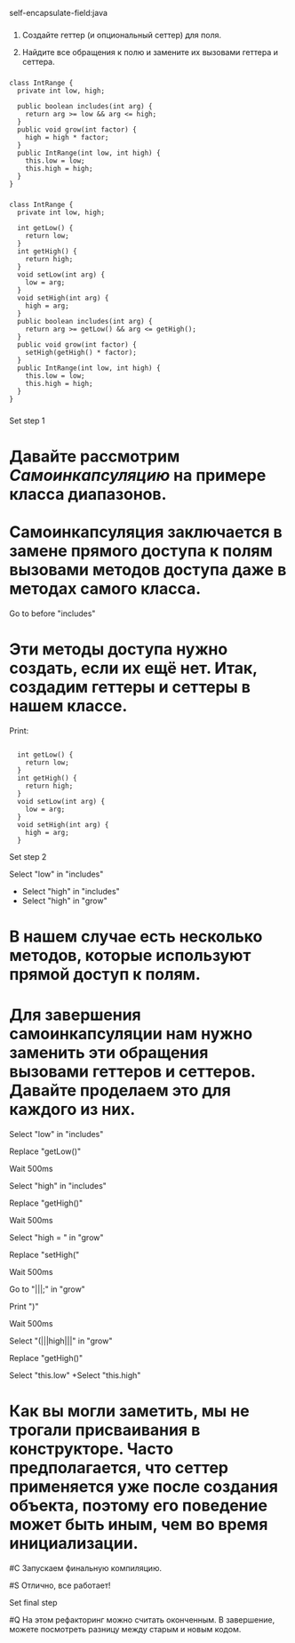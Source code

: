 self-encapsulate-field:java

###

1. Создайте геттер (и опциональный сеттер) для поля.

2. Найдите все обращения к полю и замените их вызовами геттера и сеттера.



###

```
class IntRange {
  private int low, high;

  public boolean includes(int arg) {
    return arg >= low && arg <= high;
  }
  public void grow(int factor) {
    high = high * factor;
  }
  public IntRange(int low, int high) {
    this.low = low;
    this.high = high;
  }
}
```

###

```
class IntRange {
  private int low, high;

  int getLow() {
    return low;
  }
  int getHigh() {
    return high;
  }
  void setLow(int arg) {
    low = arg;
  }
  void setHigh(int arg) {
    high = arg;
  }
  public boolean includes(int arg) {
    return arg >= getLow() && arg <= getHigh();
  }
  public void grow(int factor) {
    setHigh(getHigh() * factor);
  }
  public IntRange(int low, int high) {
    this.low = low;
    this.high = high;
  }
}
```

###

Set step 1

# Давайте рассмотрим <i>Самоинкапсуляцию</i> на примере класса диапазонов.<br/><br/>Самоинкапсуляция заключается в замене прямого доступа к полям вызовами методов доступа даже в методах самого класса.

Go to before "includes"

# Эти методы доступа нужно создать, если их ещё нет. Итак, создадим геттеры и сеттеры в нашем классе.

Print:
```

  int getLow() {
    return low;
  }
  int getHigh() {
    return high;
  }
  void setLow(int arg) {
    low = arg;
  }
  void setHigh(int arg) {
    high = arg;
  }
```

Set step 2

Select "low" in "includes"
+ Select "high" in "includes"
+ Select "high" in "grow"

# В нашем случае есть несколько методов, которые используют прямой доступ к полям.

# Для завершения самоинкапсуляции нам нужно заменить эти обращения вызовами геттеров и сеттеров. Давайте проделаем это для каждого из них.

Select "low" in "includes"

Replace "getLow()"

Wait 500ms

Select "high" in "includes"

Replace "getHigh()"

Wait 500ms

Select "high = " in "grow"

Replace "setHigh("

Wait 500ms

Go to "|||;" in "grow"

Print ")"

Wait 500ms

Select "(|||high|||" in "grow"

Replace "getHigh()"

Select "this.low"
+Select "this.high"

# Как вы могли заметить, мы не трогали присваивания в конструкторе. Часто предполагается, что сеттер применяется уже после создания объекта, поэтому его поведение может быть иным, чем во время инициализации.

#C Запускаем финальную компиляцию.

#S Отлично, все работает!

Set final step

#Q На этом рефакторинг можно считать оконченным. В завершение, можете посмотреть разницу между старым и новым кодом.